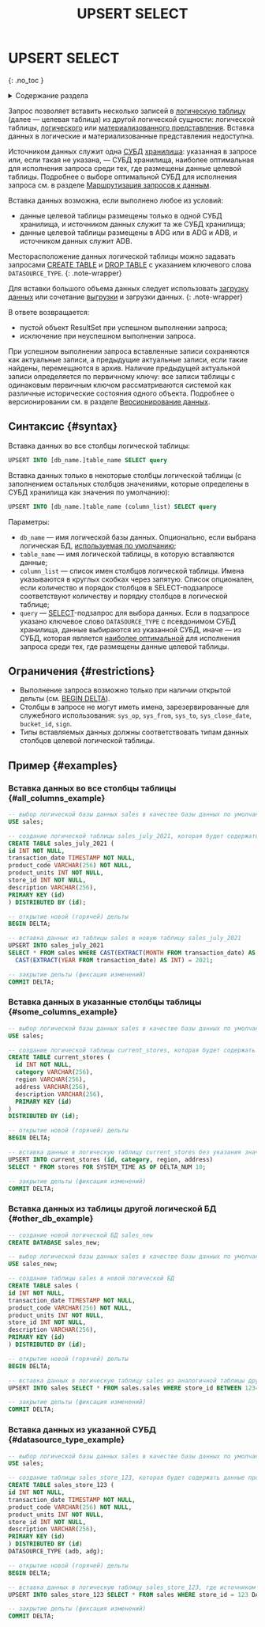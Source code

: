 ﻿---
layout: default
title: UPSERT SELECT
nav_order: 38
parent: Запросы SQL+
grand_parent: Справочная информация
has_children: false
has_toc: false
---

# UPSERT SELECT
{: .no_toc }

<details markdown="block">
  <summary>
    Содержание раздела
  </summary>
  {: .text-delta }
1. TOC
{:toc}
</details>

Запрос позволяет вставить несколько записей в [логическую таблицу](../../../overview/main_concepts/logical_table/logical_table.md) 
(далее — целевая таблица) из другой логической сущности: логической таблицы, 
[логического](../../../overview/main_concepts/logical_view/logical_view.md) 
или [материализованного представления](../../../overview/main_concepts/materialized_view/materialized_view.md).
Вставка данных в логические и материализованные представления 
недоступна.

Источником данных служит одна [СУБД](../../../introduction/supported_DBMS/supported_DBMS.md)
[хранилища](../../../overview/main_concepts/data_storage/data_storage.md): указанная в запросе или, если такая 
не указана, — СУБД хранилища, наиболее оптимальная для исполнения запроса среди тех, где размещены данные целевой 
таблицы. Подробнее о выборе оптимальной СУБД для исполнения запроса см. в разделе
[Маршрутизация запросов к данным](../../../working_with_system/data_reading/routing/routing.md).

Вставка данных возможна, если выполнено любое из условий:
* данные целевой таблицы размещены только в одной СУБД хранилища, и источником данных служит та же СУБД 
  хранилища;
* данные целевой таблицы размещены в ADG или в ADG и ADB, и источником данных служит ADB.

Месторасположение данных логической таблицы можно задавать запросами
[CREATE TABLE](../CREATE_TABLE/CREATE_TABLE.md) и [DROP TABLE](../DROP_TABLE/DROP_TABLE.md) с указанием ключевого слова
`DATASOURCE_TYPE`.
{: .note-wrapper}

Для вставки большого объема данных следует использовать 
[загрузку данных](../../../working_with_system/data_upload/data_upload.md) или сочетание 
[выгрузки](../../../working_with_system/data_download/data_download.md) и загрузки данных.
{: .note-wrapper}

В ответе возвращается:
*   пустой объект ResultSet при успешном выполнении запроса;
*   исключение при неуспешном выполнении запроса.

При успешном выполнении запроса вставленные записи сохраняются как актуальные записи, а предыдущие актуальные записи, 
если такие найдены, перемещаются в архив. Наличие предыдущей актуальной записи определяется по первичному ключу: 
все записи таблицы с одинаковым первичным ключом рассматриваются системой как различные исторические состояния одного 
объекта. Подробнее о версионировании
см. в разделе [Версионирование данных](../../../working_with_system/data_upload/data_versioning/data_versioning.md).

## Синтаксис {#syntax}

Вставка данных во все столбцы логической таблицы:
```sql
UPSERT INTO [db_name.]table_name SELECT query
```

Вставка данных только в некоторые столбцы логической таблицы 
(с заполнением остальных столбцов значениями, которые определены в СУБД хранилища как значения по умолчанию):
```sql
UPSERT INTO [db_name.]table_name (column_list) SELECT query
```

Параметры:
* `db_name` — имя логической базы данных. Опционально, если выбрана логическая БД, 
  [используемая по умолчанию](../../../working_with_system/other_features/default_db_set-up/default_db_set-up.md);
* `table_name` — имя логической таблицы, в которую вставляются данные;
* `column_list` — список имен столбцов логической таблицы. Имена указываются в круглых скобках через запятую. 
  Список опционален, если количество и порядок столбцов в SELECT-подзапросе соответствуют количеству и порядку столбцов 
  в логической таблице;
* `query` — [SELECT](../SELECT/SELECT.md)-подзапрос для выбора данных. Если в подзапросе указано ключевое слово 
  `DATASOURCE_TYPE` с псевдонимом СУБД хранилища, данные выбираются из указанной СУБД, иначе — из СУБД, 
  которая является 
  [наиболее оптимальной](../../../working_with_system/data_reading/routing/routing.md) для исполнения запроса 
  среди тех, где размещены данные целевой таблицы.

## Ограничения {#restrictions}

* Выполнение запроса возможно только при наличии открытой дельты (см. [BEGIN DELTA](../BEGIN_DELTA/BEGIN_DELTA.md)).
* Столбцы в запросе не могут иметь имена, зарезервированные для служебного использования: `sys_op`, `sys_from`,
  `sys_to`, `sys_close_date`, `bucket_id`, `sign`.
* Типы вставляемых данных должны соответствовать типам данных столбцов целевой логической таблицы.

## Пример {#examples}

### Вставка данных во все столбцы таблицы {#all_columns_example}

```sql
-- выбор логической базы данных sales в качестве базы данных по умолчанию
USE sales;

-- создание логической таблицы sales_july_2021, которая будет содержать данные о продажах за июль 2021
CREATE TABLE sales_july_2021 (
id INT NOT NULL,
transaction_date TIMESTAMP NOT NULL,
product_code VARCHAR(256) NOT NULL,
product_units INT NOT NULL,
store_id INT NOT NULL,
description VARCHAR(256),
PRIMARY KEY (id)
) DISTRIBUTED BY (id);

-- открытие новой (горячей) дельты
BEGIN DELTA;

-- вставка данных из таблицы sales в новую таблицу sales_july_2021 
UPSERT INTO sales_july_2021 
SELECT * FROM sales WHERE CAST(EXTRACT(MONTH FROM transaction_date) AS INT) = 7 AND 
  CAST(EXTRACT(YEAR FROM transaction_date) AS INT) = 2021;

-- закрытие дельты (фиксация изменений)
COMMIT DELTA;
```

### Вставка данных в указанные столбцы таблицы {#some_columns_example}

```sql
-- выбор логической базы данных sales в качестве базы данных по умолчанию
USE sales;

-- создание логической таблицы current_stores, которая будет содержать выборку из таблицы stores
CREATE TABLE current_stores (
  id INT NOT NULL,
  category VARCHAR(256),
  region VARCHAR(256),
  address VARCHAR(256),
  description VARCHAR(256),
  PRIMARY KEY (id)
)
DISTRIBUTED BY (id);

-- открытие новой (горячей) дельты
BEGIN DELTA;

-- вставка данных в логическую таблицу current_stores без указания значения столбца description
UPSERT INTO current_stores (id, category, region, address)
SELECT * FROM stores FOR SYSTEM_TIME AS OF DELTA_NUM 10;

-- закрытие дельты (фиксация изменений)
COMMIT DELTA;
```

### Вставка данных из таблицы другой логической БД {#other_db_example}

```sql
-- создание новой логической БД sales_new
CREATE DATABASE sales_new;

-- выбор логической базы данных sales в качестве базы данных по умолчанию
USE sales_new;

-- создание таблицы sales в новой логической БД
CREATE TABLE sales (
id INT NOT NULL,
transaction_date TIMESTAMP NOT NULL,
product_code VARCHAR(256) NOT NULL,
product_units INT NOT NULL,
store_id INT NOT NULL,
description VARCHAR(256),
PRIMARY KEY (id)
) DISTRIBUTED BY (id);

-- открытие новой (горячей) дельты
BEGIN DELTA;

-- вставка данных в логическую таблицу sales из аналогичной таблицы другой логической БД
UPSERT INTO sales SELECT * FROM sales.sales WHERE store_id BETWEEN 1234 AND 4567;

-- закрытие дельты (фиксация изменений)
COMMIT DELTA;
```

### Вставка данных из указанной СУБД {#datasource_type_example}

```sql
-- выбор логической базы данных sales в качестве базы данных по умолчанию
USE sales;

-- создание таблицы sales_store_123, которая будет содержать данные продаж одного магазина, с размещением в ADB и ADG
CREATE TABLE sales_store_123 (
id INT NOT NULL,
transaction_date TIMESTAMP NOT NULL,
product_code VARCHAR(256) NOT NULL,
product_units INT NOT NULL,
store_id INT NOT NULL,
description VARCHAR(256),
PRIMARY KEY (id)
) DISTRIBUTED BY (id)
DATASOURCE_TYPE (adb, adg);

-- открытие новой (горячей) дельты
BEGIN DELTA;

-- вставка данных в логическую таблицу sales_store_123, где источником данных служит ADB
UPSERT INTO sales_store_123 SELECT * FROM sales WHERE store_id = 123 DATASOURCE_TYPE = 'adb';

-- закрытие дельты (фиксация изменений)
COMMIT DELTA;
```